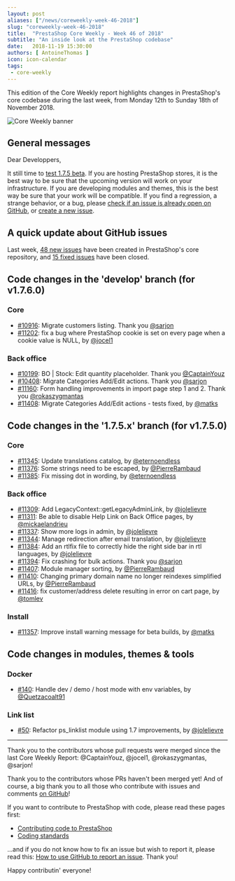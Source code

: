 ```yaml
---
layout: post
aliases: ["/news/coreweekly-week-46-2018"]
slug: "coreweekly-week-46-2018"
title:  "PrestaShop Core Weekly - Week 46 of 2018"
subtitle: "An inside look at the PrestaShop codebase"
date:   2018-11-19 15:30:00
authors: [ AntoineThomas ]
icon: icon-calendar
tags:
 - core-weekly
---
```


This edition of the Core Weekly report highlights changes in PrestaShop's core codebase during the last week, from Monday 12th to Sunday 18th of November 2018.

![Core Weekly banner](/assets/images/2017/04/core_weekly_banner.jpg)


## General messages

Dear Developpers,

It still time to [test 1.7.5 beta](http://build.prestashop.com/news/prestashop-1-7-5-0-beta-release/). If you are hosting PrestaShop stores, it is the best way to be sure that the upcoming version will work on your infrastructure. If you are developing modules and themes, this is the best way be sure that your work will be compatible. If you find a regression, a strange behavior, or a bug, please [check if an issue is already open on GitHub](https://github.com/PrestaShop/PrestaShop/issues?utf8=%E2%9C%93&q=is%3Aissue+label%3A1.7.5.0+), or [create a new issue](https://github.com/PrestaShop/PrestaShop/issues/new/choose).


## A quick update about GitHub issues

Last week, [48 new issues](https://github.com/PrestaShop/PrestaShop/issues?utf8=%E2%9C%93&q=is:issue+created:2018-11-12..2018-11-18) have been created in PrestaShop's core repository, and [15 fixed issues](https://github.com/PrestaShop/PrestaShop/issues?utf8=%E2%9C%93&q=is:issue+label:fixed+closed:2018-11-12..2018-11-18) have been closed.

## Code changes in the 'develop' branch (for v1.7.6.0)

### Core

* [#10916](https://github.com/PrestaShop/PrestaShop/pull/10916): Migrate customers listing. Thank you [@sarjon](https://github.com/sarjon)
* [#11202](https://github.com/PrestaShop/PrestaShop/pull/11202): fix a bug where PrestaShop cookie is set on every page when a cookie value is NULL, by [@jocel1](https://github.com/jocel1)

### Back office

* [#10199](https://github.com/PrestaShop/PrestaShop/pull/10199): BO | Stock: Edit quantity placeholder. Thank you [@CaptainYouz](https://github.com/CaptainYouz)
* [#10408](https://github.com/PrestaShop/PrestaShop/pull/10408): Migrate Categories Add/Edit actions. Thank you [@sarjon](https://github.com/sarjon)
* [#11160](https://github.com/PrestaShop/PrestaShop/pull/11160): Form handling improvements in import page step 1 and 2. Thank you [@rokaszygmantas](https://github.com/rokaszygmantas)
* [#11408](https://github.com/PrestaShop/PrestaShop/pull/11408): Migrate Categories Add/Edit actions - tests fixed, by [@matks](https://github.com/matks)


## Code changes in the '1.7.5.x' branch (for v1.7.5.0)

### Core

* [#11345](https://github.com/PrestaShop/PrestaShop/pull/11345): Update translations catalog, by [@eternoendless](https://github.com/eternoendless)
* [#11376](https://github.com/PrestaShop/PrestaShop/pull/11376): Some strings need to be escaped, by [@PierreRambaud](https://github.com/PierreRambaud)
* [#11385](https://github.com/PrestaShop/PrestaShop/pull/11385): Fix missing dot in wording, by [@eternoendless](https://github.com/eternoendless)


### Back office

* [#11309](https://github.com/PrestaShop/PrestaShop/pull/11309): Add LegacyContext::getLegacyAdminLink, by [@jolelievre](https://github.com/jolelievre)
* [#11311](https://github.com/PrestaShop/PrestaShop/pull/11311): Be able to disable Help Link on Back Office pages, by [@mickaelandrieu](https://github.com/mickaelandrieu)
* [#11337](https://github.com/PrestaShop/PrestaShop/pull/11337): Show more logs in admin, by [@jolelievre](https://github.com/jolelievre)
* [#11344](https://github.com/PrestaShop/PrestaShop/pull/11344): Manage redirection after email translation, by [@jolelievre](https://github.com/jolelievre)
* [#11384](https://github.com/PrestaShop/PrestaShop/pull/11384): Add an rtlfix file to correctly hide the right side bar in rtl languages, by [@jolelievre](https://github.com/jolelievre)
* [#11394](https://github.com/PrestaShop/PrestaShop/pull/11394): Fix crashing for bulk actions. Thank you [@sarjon](https://github.com/sarjon)
* [#11407](https://github.com/PrestaShop/PrestaShop/pull/11407): Module manager sorting, by [@PierreRambaud](https://github.com/PierreRambaud)
* [#11410](https://github.com/PrestaShop/PrestaShop/pull/11410): Changing primary domain name no longer reindexes simplified URLs, by [@PierreRambaud](https://github.com/PierreRambaud)
* [#11416](https://github.com/PrestaShop/PrestaShop/pull/11416): fix customer/address delete resulting in error on cart page, by [@tomlev](https://github.com/tomlev)


### Install

* [#11357](https://github.com/PrestaShop/PrestaShop/pull/11357): Improve install warning message for beta builds, by [@matks](https://github.com/matks)


## Code changes in modules, themes & tools

### Docker

* [#140](https://github.com/PrestaShop/docker/pull/140): Handle dev / demo / host mode with env variables, by [@Quetzacoalt91](https://github.com/Quetzacoalt91)


### Link list

* [#50](https://github.com/PrestaShop/ps_linklist/pull/50): Refactor ps_linklist module using 1.7 improvements, by [@jolelievre](https://github.com/jolelievre)


<hr />

Thank you to the contributors whose pull requests were merged since the last Core Weekly Report:  @CaptainYouz, @jocel1, @rokaszygmantas, @sarjon!

Thank you to the contributors whose PRs haven't been merged yet! And of course, a big thank you to all those who contribute with issues and comments [on GitHub](https://github.com/PrestaShop/PrestaShop)!

If you want to contribute to PrestaShop with code, please read these pages first:

 * [Contributing code to PrestaShop](https://devdocs.prestashop.com/1.7/contribute/contribution-guidelines/)
 * [Coding standards](https://devdocs.prestashop.com/1.7/development/coding-standards/)

...and if you do not know how to fix an issue but wish to report it, please read this: [How to use GitHub to report an issue](https://devdocs.prestashop.com/1.7/contribute/contribute-reporting-issues/). Thank you!

Happy contributin' everyone!
